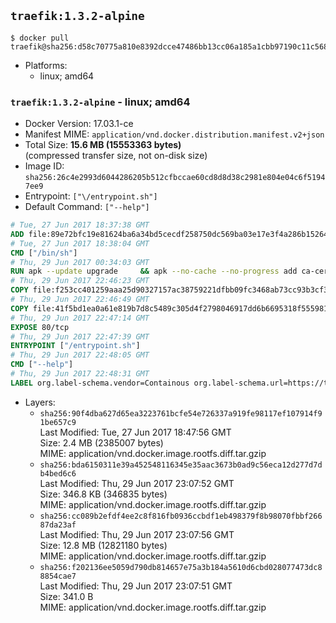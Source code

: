 ## `traefik:1.3.2-alpine`

```console
$ docker pull traefik@sha256:d58c70775a810e8392dcce47486bb13cc06a185a1cbb97190c11c568bd7d975c
```

-	Platforms:
	-	linux; amd64

### `traefik:1.3.2-alpine` - linux; amd64

-	Docker Version: 17.03.1-ce
-	Manifest MIME: `application/vnd.docker.distribution.manifest.v2+json`
-	Total Size: **15.6 MB (15553363 bytes)**  
	(compressed transfer size, not on-disk size)
-	Image ID: `sha256:26c4e2993d6044286205b512cfbccae60cd8d8d38c2981e804e04c6f51947ee9`
-	Entrypoint: `["\/entrypoint.sh"]`
-	Default Command: `["--help"]`

```dockerfile
# Tue, 27 Jun 2017 18:37:38 GMT
ADD file:89e72bfc19e81624ba6a34bd5cecdf258750dc569ba03e17e3f4a286b1526461 in / 
# Tue, 27 Jun 2017 18:38:04 GMT
CMD ["/bin/sh"]
# Thu, 29 Jun 2017 00:34:03 GMT
RUN apk --update upgrade     && apk --no-cache --no-progress add ca-certificates     && rm -rf /var/cache/apk/*
# Thu, 29 Jun 2017 22:46:23 GMT
COPY file:f253cc401259aaa25d90327157ac38759221dfbb09fc3468ab73cc93b3cf3568 in /usr/local/bin/ 
# Thu, 29 Jun 2017 22:46:49 GMT
COPY file:41f5bd1ea0a61e819b7d8c5489c305d4f2798046917dd6b6695318f555981727 in / 
# Thu, 29 Jun 2017 22:47:14 GMT
EXPOSE 80/tcp
# Thu, 29 Jun 2017 22:47:39 GMT
ENTRYPOINT ["/entrypoint.sh"]
# Thu, 29 Jun 2017 22:48:05 GMT
CMD ["--help"]
# Thu, 29 Jun 2017 22:48:31 GMT
LABEL org.label-schema.vendor=Containous org.label-schema.url=https://traefik.io org.label-schema.name=Traefik org.label-schema.description=A modern reverse-proxy org.label-schema.version=v1.3.2 org.label-schema.docker.schema-version=1.0
```

-	Layers:
	-	`sha256:90f4dba627d65ea3223761bcfe54e726337a919fe98117ef107914f91be657c9`  
		Last Modified: Tue, 27 Jun 2017 18:47:56 GMT  
		Size: 2.4 MB (2385007 bytes)  
		MIME: application/vnd.docker.image.rootfs.diff.tar.gzip
	-	`sha256:bda6150311e39a452548116345e35aac3673b0ad9c56eca12d277d7db4bed6c6`  
		Last Modified: Thu, 29 Jun 2017 23:07:52 GMT  
		Size: 346.8 KB (346835 bytes)  
		MIME: application/vnd.docker.image.rootfs.diff.tar.gzip
	-	`sha256:cc089b2efdf4ee2c8f816fb0936ccbdf1eb498379f8b98070fbbf26687da23af`  
		Last Modified: Thu, 29 Jun 2017 23:07:56 GMT  
		Size: 12.8 MB (12821180 bytes)  
		MIME: application/vnd.docker.image.rootfs.diff.tar.gzip
	-	`sha256:f202136ee5059d790db814657e75a3b184a5610d6cbd028077473dc88854cae7`  
		Last Modified: Thu, 29 Jun 2017 23:07:51 GMT  
		Size: 341.0 B  
		MIME: application/vnd.docker.image.rootfs.diff.tar.gzip

